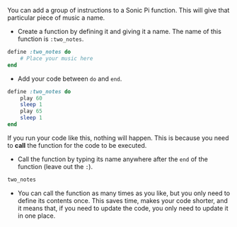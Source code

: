You can add a group of instructions to a Sonic Pi function. This will give that particular piece of music a name.

+ Create a function by defining it and giving it a name. The name of this function is `:two_notes`.

```ruby
define :two_notes do
    # Place your music here
end
```

+ Add your code between `do` and `end`.

```ruby
define :two_notes do
    play 60
    sleep 1
    play 65
    sleep 1
end
```

If you run your code like this, nothing will happen. This is because you need to **call** the function for the code to be executed.

+ Call the function by typing its name anywhere after the `end` of the function (leave out the `:`).

```ruby
two_notes
```

+ You can call the function as many times as you like, but you only need to define its contents once. This saves time, makes your code shorter, and it means that, if you need to update the code, you only need to update it in one place.
